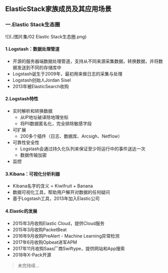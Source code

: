 ## ElasticStack家族成员及其应用场景

### 一.Elastic Stack生态圈

![](./图片集/02 Elastic Stack生态圈.png)

#### 1.Logstash：数据处理管道

* 开源的服务器端数据处理管道，支持从不同来源采集数据，转换数据，并将数据发送到不同的存储库中
* Logstash诞生于2009年，最初用来做日志的采集与处理
* Logstash创始人Jordan Sisel
* 2013年被ElasticSearch收购

#### 2.Logstash特性

* 实时解析和转换数据
  * 从IP地址破译除地理坐标
  * 将PII数据匿名化，完全排除敏感字段
* 可扩展
  * 200多个插件（日志、数据库、Arcsigh、Netflow）
* 可靠性安全性
  * Logstash会通过持久化队列来保证至少将运行中的事件送达一次
  * 数据传输加密
* 监控

#### 3.Kibana：可视化分析利器

* Kibana名字的含义 = Kiwifruit + Banana
* 数据可视化工具，帮助用户解开对数据的任何疑问
* 基于Logstash工具，2013年加入Elastic公司

#### 4.Elastic的发展

* 2015年3月收购Elastic Cloud，提供Cloud服务
* 2015年3月收购PacketBeat
* 2016年9月收购PreAlert - Machine Learning异常检测
* 2017年6月收购Opbeat进军APM
* 2017年11月收购Saas厂商Swiftype，提供网站和App搜索
* 2018年X-Pack开源



> 未完待续...
